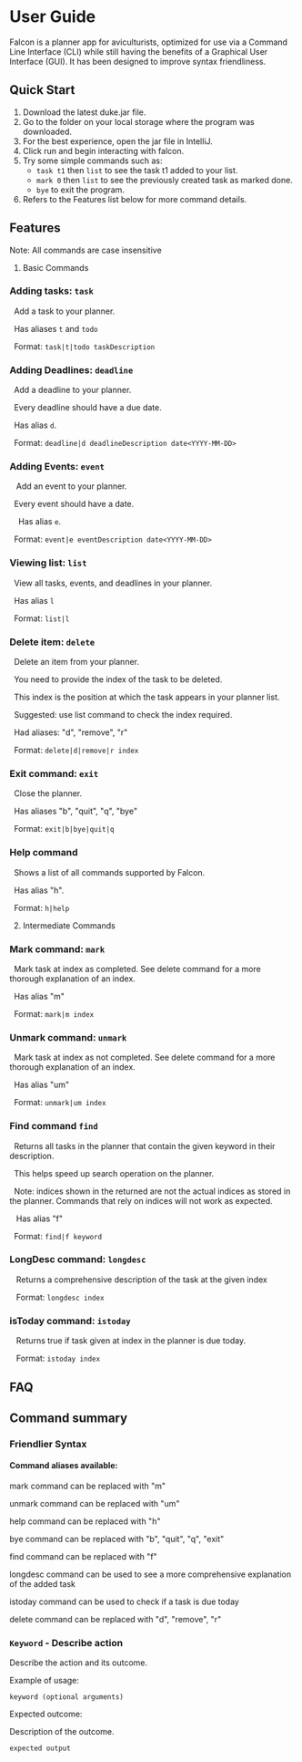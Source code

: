 # User Guide

Falcon is a planner app for aviculturists, optimized for use via a Command Line Interface (CLI) while still having the benefits of a Graphical User Interface (GUI). 
It has been designed to improve syntax friendliness.

## Quick Start

1. Download the latest duke.jar file.
2. Go to the folder on your local storage where the program was downloaded.
3. For the best experience, open the jar file in IntelliJ.
4. Click run and begin interacting with falcon.
5. Try some simple commands such as:
   - `task t1` then `list` to see the task t1 added to your list.
   - `mark 0` then `list` to see the previously created task as marked done.
   - `bye` to exit the program.
6. Refers to the Features list below for more command details.

## Features 

Note: All commands are case insensitive

1. Basic Commands

### Adding tasks: `task`

&nbsp;&nbsp;Add a task to your planner.

&nbsp;&nbsp;Has aliases `t` and `todo`

&nbsp;&nbsp;Format: `task|t|todo taskDescription`

### Adding Deadlines: `deadline`

&nbsp;&nbsp;Add a deadline to your planner.

&nbsp;&nbsp;Every deadline should have a due date.

&nbsp;&nbsp;Has alias `d`.

&nbsp;&nbsp;Format: `deadline|d deadlineDescription date<YYYY-MM-DD>`

### Adding Events: `event`

&nbsp;&nbsp; Add an event to your planner.

&nbsp;&nbsp;Every event should have a date.

&nbsp;&nbsp;&nbsp;&nbsp;Has alias `e`.

&nbsp;&nbsp;Format: `event|e eventDescription date<YYYY-MM-DD>`

### Viewing list: `list`

&nbsp;&nbsp;View all tasks, events, and deadlines in your planner.

&nbsp;&nbsp;Has alias `l`

&nbsp;&nbsp;Format: `list|l`

### Delete item: `delete`

&nbsp;&nbsp;Delete an item from your planner. 

&nbsp;&nbsp;You need to provide the index of the task to be deleted.

&nbsp;&nbsp;This index is the position at which the task appears in your planner list.

&nbsp;&nbsp;Suggested: use list command to check the index required.

&nbsp;&nbsp;Had aliases: "d", "remove", "r"

&nbsp;&nbsp;Format: `delete|d|remove|r index`

### Exit command: `exit`

&nbsp;&nbsp;Close the planner.

&nbsp;&nbsp;Has aliases "b", "quit", "q", "bye" 

&nbsp;&nbsp;Format: `exit|b|bye|quit|q`

### Help command

&nbsp;&nbsp;Shows a list of all commands supported by Falcon.

&nbsp;&nbsp;Has alias "h".

&nbsp;&nbsp;Format: `h|help`

2. Intermediate Commands

### Mark command: `mark`

&nbsp;&nbsp;Mark task at index as completed. See delete command for a more thorough explanation of an index.

&nbsp;&nbsp;Has alias "m"

&nbsp;&nbsp;Format: `mark|m index`

### Unmark command: `unmark`

&nbsp;&nbsp;Mark task at index as not completed. See delete command for a more thorough explanation of an index.

&nbsp;&nbsp;Has alias "um"

&nbsp;&nbsp;Format: `unmark|um index`

### Find command `find`

&nbsp;&nbsp;Returns all tasks in the planner that contain the given keyword in their description.

&nbsp;&nbsp;This helps speed up search operation on the planner.

&nbsp;&nbsp;Note: indices shown in the returned are not the actual indices as stored in the planner. Commands that rely on indices will not work as expected.

&nbsp;&nbsp; Has alias "f"

&nbsp;&nbsp;Format: `find|f keyword`

### LongDesc command: `longdesc`

&nbsp;&nbsp; Returns a comprehensive description of the task at the given index

&nbsp;&nbsp; Format: `longdesc index`

### isToday command: `istoday`

&nbsp;&nbsp; Returns true if task given at index in the planner is due today.

&nbsp;&nbsp; Format: `istoday index`

## FAQ

## Command summary

### Friendlier Syntax

#### Command aliases available:

mark command can be replaced with "m"

unmark command can be replaced with "um"

help command can be replaced with "h"

bye command can be replaced with "b", "quit", "q", "exit" 

find command can be replaced with "f"

longdesc command can be used to see a more comprehensive explanation of the added task

istoday command can be used to check if a task is due today

delete command can be replaced with "d", "remove", "r"


### `Keyword` - Describe action

Describe the action and its outcome.

Example of usage: 

`keyword (optional arguments)`

Expected outcome:

Description of the outcome.

```
expected output
```
